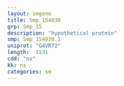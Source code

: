```yaml
---
layout: smgene
title: Smp_154030
grp: Smp_15
description: "hypothetical protein"
smp: Smp_154030.1
uniprot: "G4VR72"
length:  1131
cdd: "ns"
kk: ns
categories: sm
---
```

